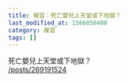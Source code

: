 ```yaml
---
title: 複習：死亡嬰兒上天堂或下地獄？
last_modified_at: 1566050400
category: 複習
tags: []
---
```


<p>死亡嬰兒上天堂或下地獄？<br/>
<a href="/posts/269191524" target="_blank">/posts/269191524</a></p>
<p> </p>
